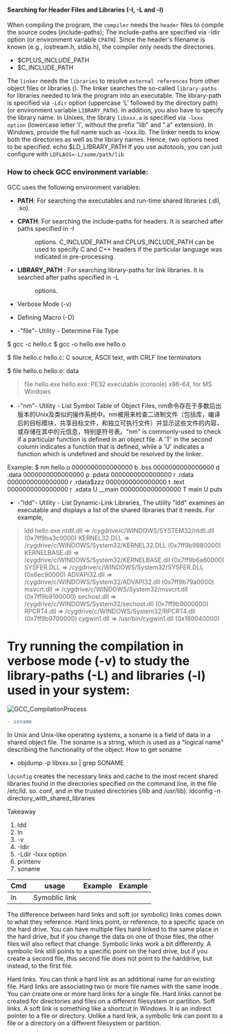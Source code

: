 #### Searching for Header Files and Libraries (-I, -L and -l)
When compiling the program, the  `compiler` needs the `header` files to compile the source codes (include-paths); 
The include-paths are specified via -Idir option (or environment variable `CPATH`). 
Since the header's filename is known (e.g., iostream.h, stdio.h), the compiler only needs the directories.
- $CPLUS_INCLUDE_PATH
- $C_INCLUDE_PATH

The `linker` needs the `libraries` to resolve `external references` from other object files or libraries ().
The linker searches the so-called `library-paths` for libraries needed to link the program into an executable. 
The library-path is specified via `-Ldir` option (uppercase 'L' followed by the directory path) (or environment variable `LIBRARY_PATH`). 
In addition, you also have to specify the library name. 
In Unixes, the library `libxxx.a` is specified via `-lxxx option` (lowercase letter 'l', without the prefix "lib" and ".a" extension). 
In Windows, provide the full name such as -lxxx.lib. 
The linker needs to know both the directories as well as the library names. Hence, two options need to be specified.
echo $LD_LIBRARY_PATH
If you use autotools, you can just configure with `LDFLAGS=-L/some/path/lib`


### How to check GCC environment variable:
GCC uses the following environment variables:

* **PATH**: For searching the executables and run-time shared libraries (.dll, .so).
* **CPATH**: For searching the include-paths for headers. It is searched after paths specified in -I<dir> options. C_INCLUDE_PATH and CPLUS_INCLUDE_PATH can be used to specify C and C++ headers if the particular language was indicated in pre-processing.
* **LIBRARY_PATH** : For searching library-paths for link libraries. It is searched after paths specified in -L<dir> options.
* Verbose Mode (-v)
* Defining Macro (-D)

* -"file"- Utility - Determine File Type

$ gcc -c hello.c
$ gcc -o hello.exe hello.o
 
$ file hello.c
hello.c: C source, ASCII text, with CRLF line terminators

$ file hello.o
hello.o: data
 
> file hello.exe
hello.exe: PE32 executable (console) x86-64, for MS Windows

* -"nm"- Utility - List Symbol Table of Object Files, nm命令存在于多数后出版本的Unix及类似的操作系统中。nm被用来检查二进制文件（包括库，编译后的目标模块，共享目标文件，和独立可执行文件）并显示这些文件的内容，或存储在其中的元信息，特别是符号表。"nm" is commonly-used to check if a particular function is defined in an object file. A 'T' in the second column indicates a function that is defined, while a 'U' indicates a function which is undefined and should be resolved by the linker.

Example: $ nm hello.o
0000000000000000 b .bss
0000000000000000 d .data
0000000000000000 p .pdata
0000000000000000 r .rdata
0000000000000000 r .rdata$zzz
0000000000000000 t .text
0000000000000000 r .xdata
                 U __main
0000000000000000 T main
                 U puts

* -"ldd"- Utility - List Dynamic-Link Libraries, The utility "ldd" examines an executable and displays a list of the shared libraries that it needs. For example,

> ldd hello.exe
ntdll.dll => /cygdrive/c/WINDOWS/SYSTEM32/ntdll.dll (0x7ff9ba3c0000)
KERNEL32.DLL => /cygdrive/c/WINDOWS/System32/KERNEL32.DLL (0x7ff9b9880000)
KERNELBASE.dll => /cygdrive/c/WINDOWS/System32/KERNELBASE.dll (0x7ff9b6a60000)
SYSFER.DLL => /cygdrive/c/WINDOWS/System32/SYSFER.DLL (0x6ec90000)
ADVAPI32.dll => /cygdrive/c/WINDOWS/System32/ADVAPI32.dll (0x7ff9b79a0000)
msvcrt.dll => /cygdrive/c/WINDOWS/System32/msvcrt.dll (0x7ff9b9100000)
sechost.dll => /cygdrive/c/WINDOWS/System32/sechost.dll (0x7ff9b9000000)
RPCRT4.dll => /cygdrive/c/WINDOWS/System32/RPCRT4.dll (0x7ff9b9700000)
cygwin1.dll => /usr/bin/cygwin1.dll (0x180040000)


# Try running the compilation in verbose mode (-v) to study the library-paths (-L) and libraries (-l) used in your system:

![GCC_CompilationProcess](https://www3.ntu.edu.sg/home/ehchua/programming/cpp/images/GCC_CompilationProcess.png)

```diff
- soname 
```
In Unix and Unix-like operating systems, a soname is a field of data in a shared object file. The soname is a string, which is used as a "logical name" describing the functionality of the object.
How to get soname 
 - objdump -p libxxx.so | grep SONAME

`ldconfig` creates the necessary links and cache to the most recent shared libraries found in the directories specified on the command line, in the file /etc/ld. so. conf, and in the trusted directories (/lib and /usr/lib).
 ldconfig -n directory_with_shared_libraries

Takeaway
1. ldd
2. ln
3. -v 
4. -Idir 
5. -Ldir  -lxxx option
6. printenv
7. soname


| Cmd      |      usage       |    Example  |     Example   |
|----------|:----------------:|------------:|:-------------:|
| ln       | Symoblic link    |             |               |


The difference between hard links and soft (or symbolic) links comes down to what they reference.
Hard links point, or reference, to a specific space on the hard drive. You can have multiple files hard linked to the same place in the hard drive, but if you change the data on one of those files, the other files will also reflect that change.
Symbolic links work a bit differently. A symbolic link still points to a specific point on the hard drive, but if you create a second file, this second file does not point to the harddrive, but instead, to the first file.

Hard links. You can think a hard link as an additional name for an existing file. Hard links are associating two or more file names with the same inode . You can create one or more hard links for a single file. Hard links cannot be created for directories and files on a different filesystem or partition.
Soft links. A soft link is something like a shortcut in Windows. It is an indirect pointer to a file or directory. Unlike a hard link, a symbolic link can point to a file or a directory on a different filesystem or partition.

